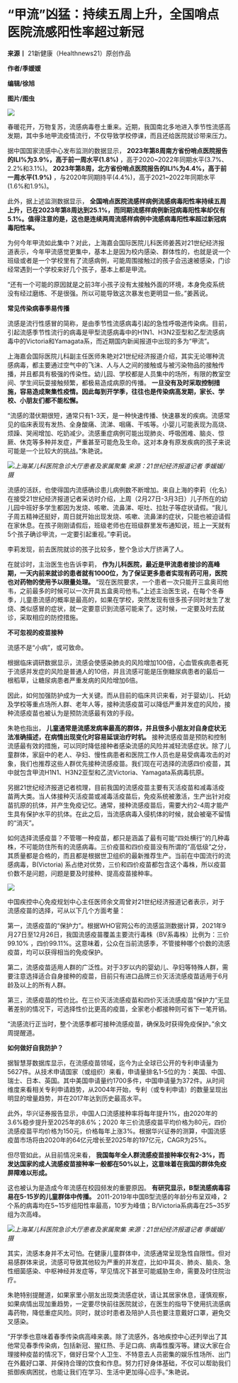 # “甲流”凶猛：持续五周上升，全国哨点医院流感阳性率超过新冠

**来源丨** 21新健康（Healthnews21）原创作品

**作者/季媛媛**

**编辑/徐旭**

**图片/图虫**

![](https://inews.gtimg.com/newsapp_bt/0/15695154503/1000)

春暖花开，万物复苏，流感病毒卷土重来。近期，我国南北多地进入季节性流感高发期，其中多地甲流疫情流行，不仅导致学校停课，而且还给医院就诊带来压力。

据中国国家流感中心发布监测的数据显示， **2023年第8周南方省份哨点医院报告的ILI%为3.9%，高于前一周水平(1.8%)**
，高于2020~2022年同期水平(3.7%、2.2%和3.1%)。
**2023年第8周，北方省份哨点医院报告的ILI%为4.4%，高于前一周水平(1.9%)**
，与2020年同期持平(4.4%)，高于2021~2022年同期水平(1.6%和1.9%)。

此外，据上述监测数据显示，
**全国哨点医院流感样病例流感病毒阳性率持续五周上升，已在2023年第8周达到25.1%，而同期流感样病例新冠病毒阳性率却仅有5.1%。值得注意的是，这也是连续两周流感样病例中流感病毒阳性率超过新冠病毒阳性率。**

为何今年甲流如此集中？对此，上海嘉会国际医院儿科医师姜茜对21世纪经济报道表示，今年甲流感觉更集中，基本上是因为校内感染、群体性的，也就是说一个班级或者是一个学校里有了流感病例，可能周围接触过的孩子会迅速被感染，门诊经常遇到一个学校来好几个孩子，基本上都是甲流。

“还有一个可能的原因就是之前3年小孩子没有太接触外面的环境，本身免疫系统没有经过磨练、不是很强。所以可能导致这次暴发也更明显一些。”姜茜说。

**常见传染病春季易传播**

流感是流行性感冒的简称，是由季节性流感病毒引起的急性呼吸道传染病。目前，引起流感季节性流行的病毒是甲型流感病毒中的H1N1、H3N2亚型和乙型流感病毒中的Victoria和Yamagata系，而近期国内新闻报道中出现的多为“甲流”。

上海嘉会国际医院儿科副主任医师朱艳对21世纪经济报道介绍，其实无论哪种流感病毒，都主要通过空气中的飞沫、人与人之间的接触或与被污染物品的接触传播，并且都具有极强的传染性。幼儿园、学校都是人员集中的场所，有限的教室空间、学生间玩耍接触频繁，都极易造成病原的传播。
**一旦没有及时采取控制措施，容易造成聚集性疫情。因此每到开学季，往往也是传染病高发期，家长、学校、小朋友们都不能松懈。**

“流感的潜伏期很短，通常只有1-3天，是一种快速传播、快速暴发的疾病。流感常见的临床表现有发热、全身酸痛、流涕、咽痛、干咳等。小婴儿可能表现为高烧、烦躁、哭闹增加、吃奶减少。流感重症病例可能出现肺炎、呼吸困难、脑炎、惊厥、休克等多种并发症，严重甚至可能危及生命。这对本身有原发疾病的孩子来说可能是一个比较大的挑战。”朱艳说。

![](https://inews.gtimg.com/newsapp_bt/0/15716161339/1000)_上海某儿科医院急诊大厅患者及家属聚集
来源：21世纪经济报道记者 季媛媛/摄_

流感的活跃，也使得国内流感确诊患儿病例数不断增加。来自上海的李莉（化名）在接受21世纪经济报道记者采访时介绍，上周（2月27日-3月3日）儿子所在的幼儿园中班好多学生都因为发烧、咳嗽、流鼻涕、呕吐、拉肚子等症状请假。“我儿子周五精神还挺好，周日就开始出现发烧、咳嗽、流鼻涕的症状，只能也被迫请假在家休息。在孩子刚刚请假后，班级老师也在班级群里发布通知说，班上一天就有5个孩子确诊甲流，一定要引起重视。”李莉说。

李莉发现，前去医院就诊的孩子比较多，整个急诊大厅挤满了人。

在就诊时，主治医生也告诉李莉，
**作为儿科医院，最近是甲流患者接诊的高峰期，一天内前来就诊的患者就有1000位，为了保证更多患者实现有药可用，医院也对药物的使用予以限量处理。**
“现在医院要求，一个患者一次只能开三盒奥司他韦，之前最多的时候可以一次开具五盒奥司他韦。”上述主治医生说，在每个冬春季，儿童患流感的概率是最高的，如果在学校，突然发现有很多孩子同时发生了发烧、类似感冒的症状，就一定要意识到流感可能来了。这时候，一定要及时去就诊，采取相应的防控措施。

**不可忽视的疫苗接种**

流感不是“小病”，或可致命。

根据临床调研数据显示，流感会使感染肺炎的风险增加100倍，心血管疾病患者死于流感并发症的风险是普通人的10倍，并且流感可能是压倒糖尿病患者的最后一根稻草，让糖尿病患者严重发病的风险增加6倍。

因此，如何加强防护成为一大关键。而从目前的临床共识来看，对于婴幼儿、托幼及学校等重点场所人群、老年人等，接种流感疫苗可以降低严重并发症的风险，接种流感疫苗也被认为是预防流感最有效的手段。

朱艳也指出， **儿童通常是流感发病率最高的群体，并且很多小朋友对自身症状无法准确描述，在病情出现变化时容易延误治疗时机。**
接种流感疫苗是预防和控制流感最有效的措施，可以同时降低接种者感染流感的风险并减轻流感症状。除了儿童群体，家庭中的老人、孕妇、慢性病患者和医院工作人员也是易受病毒攻击的对象，我们也推荐这些人群优先接种流感疫苗。我们现在可选择的流感四价疫苗，其中就包含甲流H1N1、H3N2亚型和乙流Victoria、Yamagata系病毒抗原。

另据21世纪经济报道记者梳理，目前我国的流感疫苗主要有灭活疫苗和减毒活疫苗两大类。当人体接种灭活疫苗或减毒活疫苗后，免疫系统被激活，生产出针对疫苗抗原的抗体，并产生免疫记忆。通常，接种流感疫苗后，需要大约2-4周才能产生具有保护水平的抗体。在此之后，当流感病毒入侵机体的时候，就会被毫不留情的“消灭”。

如何选择流感疫苗？不管哪一种疫苗，都只是涵盖了最有可能“四处横行”的几种毒株，不可能防住所有的流感病毒。三价疫苗和四价疫苗没有所谓的“高低级”之分，其质量都是合格的，而且都是根据世卫组织的最新推荐生产。当前在中国流行的流感病毒，B(Victoria)
系占绝对优势，三价和四价疫苗都包含这个毒株，所以疫苗价数不是问题，问题是要及时接种、提高疫苗接种率。

![](https://inews.gtimg.com/newsapp_bt/0/15703716152/1000)

中国疾控中心免疫规划中心主任医师余文周曾对21世纪经济报道记者表示，对于流感疫苗的选择，可从以下几个方面考量：

第一，流感疫苗的“保护力”。根据WHO官网公布的流感监测数据计算，2021年9月27日至12月26日，我国流感疫苗覆盖主要流行毒株（BV系毒株）比例为：三价99.10%
，四价99.11%。这意味着，公众在当前流感季，不管接种哪个价数的流感疫苗，均可以获得相当的免疫保护。

第二，流感疫苗适用人群的广泛性。对于3岁以内的婴幼儿、孕妇等特殊人群，需要注意选择适合自身接种的疫苗，目前只有进口品牌三价灭活流感疫苗适用于6月龄及以上的所有人群。

第三，流感疫苗的性价比。在三价灭活流感疫苗和四价灭活流感疫苗“保护力”无显著差别的情况下，可选择性价比更高的疫苗，全家老小都接种则可省下一笔开销。

“流感流行正当时，整个流感季都可接种流感疫苗，确保及时获得免疫保护。”余文周提醒道。

**如何做好自我防护？**

据智慧芽数据库显示，在流感疫苗领域，迄今为止全球已公开的专利申请量为5627件。从技术申请国家（或组织）来看，申请量排名1-5位的为：美国、中国、瑞士、日本、英国。其中美国申请量约1700多件，中国申请量为372件。从时间维度来看相关专利申请趋势，从2004年开始，专利（或专利申请）的数量呈现出明显的增量趋势，并在2017年达到历史最高水平。

此外，华兴证券报告显示，中国人口流感接种率将每年提升1%，由2020年的3.6%稳步提升至2025年的8.6%；2020
年三价流感疫苗平均价格为80元，四价流感疫苗平均价格为150元，价格每年上涨3%。根据华兴证券的测算，中国流感疫苗市场将由2020年的64亿元增长至2025年的197亿元，CAGR为25%。

但尽管如此，从目前情况来看，
**我国每年全人群流感疫苗接种率仅有2-3%，而发达国家的成人流感疫苗接种率一般都在50%以上，这意味着在我国的群体免疫屏障难以形成。**

这也被认为是造成今年流感在校园频发的重要原因。 **有研究显示，B型流感病毒容易在5-15岁的儿童群体中传播。**
2011-2019年中国B型流感的年龄分布呈双峰，2个系的病毒均在5~15岁组阳性率最高，10岁为峰值；B/Victoria系病毒在25~35岁组为次高峰。

![](https://inews.gtimg.com/newsapp_bt/0/15716161504/1000)_上海某儿科医院急诊大厅患者及家属聚集
来源：21世纪经济报道记者 季媛媛/摄_

其实，流感本身并不太可怕。在健康儿童群体中，流感通常呈现急性自限性。但对易感群体来说，流感可导致其他较为严重的并发症，比如中耳炎、肺炎、脑炎、急性细菌感染、中枢神经并发症等，罕见情况下甚至可能威胁生命，需要及时住院治疗。

朱艳特别提醒道，如果家里小朋友出现类流感症状，请让其居家休息，谨慎观察，如果病情出现加重趋势，一定要尽快前往医院就诊，在医生的指导下使用抗流感病毒药物，降低重症风险。同时，就诊时患者及陪护人员也要注意戴好口罩，避免交叉感染。

“开学季也意味着春季传染病高峰来袭。除了流感外，各地疾控中心还列举出了其他常见春季传染病，包括新冠、猩红热、手足口病、病毒性腹泻等。建议大家在合理接种疫苗的情况下，做好日常个人卫生、不特意去人员密集的娱乐性场所、出门在外戴好口罩、并保持合理的饮食和作息。努力打好身体基础，不仅可以帮助我们抵御疾病困扰，也能让我们在学习、生活中更加得心应手。”朱艳说。

